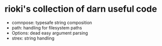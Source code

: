 
rioki's collection of darn useful code
======================================

* comnpose: typesafe string composition
* path: handling for filesystem paths
* Options: dead easy argument parsing
* strex: string handling
